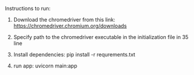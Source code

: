 Instructions to run:

1) Download the chromedriver from this link: https://chromedriver.chromium.org/downloads
2) Specify path to the chromedriver executable in the initialization file in 35 line

3) Install dependencies: pip install -r requrements.txt
4) run app: uvicorn main:app
